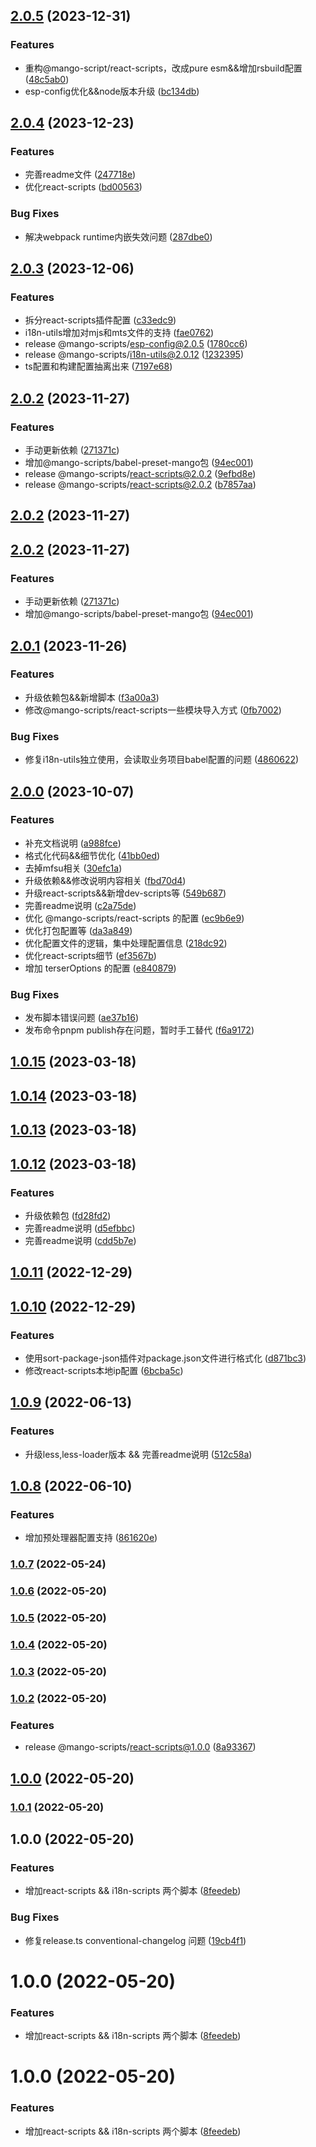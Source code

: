 ## [2.0.5](https://github.com/AlbertLin0923/mango-scripts/compare/@mango-scripts/react-scripts@2.0.4...@mango-scripts/react-scripts@2.0.5) (2023-12-31)


### Features

* 重构@mango-script/react-scripts，改成pure esm&&增加rsbuild配置 ([48c5ab0](https://github.com/AlbertLin0923/mango-scripts/commit/48c5ab049cff65629c657c57573689f0968ca831))
* esp-config优化&&node版本升级 ([bc134db](https://github.com/AlbertLin0923/mango-scripts/commit/bc134db9114d50b9bb0da6659f13409f6a305848))

## [2.0.4](https://github.com/AlbertLin0923/mango-scripts/compare/@mango-scripts/react-scripts@2.0.3...@mango-scripts/react-scripts@2.0.4) (2023-12-23)


### Features

* 完善readme文件 ([247718e](https://github.com/AlbertLin0923/mango-scripts/commit/247718e40557c462f8ab8cb1a8f326d0a4603027))
* 优化react-scripts ([bd00563](https://github.com/AlbertLin0923/mango-scripts/commit/bd0056340b28a0a3ad707652106e0312805444d6))


### Bug Fixes

* 解决webpack runtime内嵌失效问题 ([287dbe0](https://github.com/AlbertLin0923/mango-scripts/commit/287dbe024d86715a26758d1755ce08c85935b132))

## [2.0.3](https://github.com/AlbertLin0923/mango-scripts/compare/@mango-scripts/react-scripts@2.0.2...@mango-scripts/react-scripts@2.0.3) (2023-12-06)


### Features

* 拆分react-scripts插件配置 ([c33edc9](https://github.com/AlbertLin0923/mango-scripts/commit/c33edc93b8fbe05636a343600edfab5c4208a736))
* i18n-utils增加对mjs和mts文件的支持 ([fae0762](https://github.com/AlbertLin0923/mango-scripts/commit/fae0762cccf7d6e840e1408fae85192e4114edf6))
* release @mango-scripts/esp-config@2.0.5 ([1780cc6](https://github.com/AlbertLin0923/mango-scripts/commit/1780cc651644480b1fbc7a8186bb3cecf6104bde))
* release @mango-scripts/i18n-utils@2.0.12 ([1232395](https://github.com/AlbertLin0923/mango-scripts/commit/1232395175dff2813920ca56e0bb6eaa5a80c8ba))
* ts配置和构建配置抽离出来 ([7197e68](https://github.com/AlbertLin0923/mango-scripts/commit/7197e6827f9673720e790fcdc31955547a50b9d7))

## [2.0.2](https://github.com/AlbertLin0923/mango-scripts/compare/@mango-scripts/react-scripts@2.0.1...@mango-scripts/react-scripts@2.0.2) (2023-11-27)


### Features

* 手动更新依赖 ([271371c](https://github.com/AlbertLin0923/mango-scripts/commit/271371ca3ade25ac0e2ec6242727b6c65291735e))
* 增加@mango-scripts/babel-preset-mango包 ([94ec001](https://github.com/AlbertLin0923/mango-scripts/commit/94ec0018cdc5a634682b5281bedf998a3da6ecf4))
* release @mango-scripts/react-scripts@2.0.2 ([9efbd8e](https://github.com/AlbertLin0923/mango-scripts/commit/9efbd8e6760c1515d5377cbbd04b4e656e884636))
* release @mango-scripts/react-scripts@2.0.2 ([b7857aa](https://github.com/AlbertLin0923/mango-scripts/commit/b7857aa821eca686771c5a426cb7fdaa229d1fd4))

## [2.0.2](https://github.com/AlbertLin0923/mango-scripts/compare/@mango-scripts/react-scripts@2.0.2...@mango-scripts/react-scripts@2.0.2) (2023-11-27)

## [2.0.2](https://github.com/AlbertLin0923/mango-scripts/compare/@mango-scripts/react-scripts@2.0.1...@mango-scripts/react-scripts@2.0.2) (2023-11-27)


### Features

* 手动更新依赖 ([271371c](https://github.com/AlbertLin0923/mango-scripts/commit/271371ca3ade25ac0e2ec6242727b6c65291735e))
* 增加@mango-scripts/babel-preset-mango包 ([94ec001](https://github.com/AlbertLin0923/mango-scripts/commit/94ec0018cdc5a634682b5281bedf998a3da6ecf4))

## [2.0.1](https://github.com/AlbertLin0923/mango-scripts/compare/@mango-scripts/react-scripts@2.0.0...@mango-scripts/react-scripts@2.0.1) (2023-11-26)


### Features

* 升级依赖包&&新增脚本 ([f3a00a3](https://github.com/AlbertLin0923/mango-scripts/commit/f3a00a3504b36d95aff0efeabbecad4c08e778c5))
* 修改@mango-scripts/react-scripts一些模块导入方式 ([0fb7002](https://github.com/AlbertLin0923/mango-scripts/commit/0fb7002f5afb291016bf4463c9a35b90414d85cb))


### Bug Fixes

* 修复i18n-utils独立使用，会读取业务项目babel配置的问题 ([4860622](https://github.com/AlbertLin0923/mango-scripts/commit/4860622569883ea25212b38c9123790c2b493917))

## [2.0.0](https://github.com/AlbertLin0923/mango-scripts/compare/@mango-scripts/react-scripts@1.0.15...@mango-scripts/react-scripts@2.0.0) (2023-10-07)


### Features

* 补充文档说明 ([a988fce](https://github.com/AlbertLin0923/mango-scripts/commit/a988fce335c01e9ffa0cc4ff5adc3ee2f19f718b))
* 格式化代码&&细节优化 ([41bb0ed](https://github.com/AlbertLin0923/mango-scripts/commit/41bb0ede7c15b029cd7cfd508f0c191505a02920))
* 去掉mfsu相关 ([30efc1a](https://github.com/AlbertLin0923/mango-scripts/commit/30efc1a3d651f438191c4eee168dc9fc3ac57c4b))
* 升级依赖&&修改说明内容相关 ([fbd70d4](https://github.com/AlbertLin0923/mango-scripts/commit/fbd70d44c00e1670131d83bd4d72e779a9f5a81f))
* 升级react-scripts&&新增dev-scripts等 ([549b687](https://github.com/AlbertLin0923/mango-scripts/commit/549b687cff4c02bc808b4928a382c395c2767e01))
* 完善readme说明 ([c2a75de](https://github.com/AlbertLin0923/mango-scripts/commit/c2a75dec532a8e95024bca4af0f1f844ba6b81f8))
* 优化 @mango-scripts/react-scripts 的配置 ([ec9b6e9](https://github.com/AlbertLin0923/mango-scripts/commit/ec9b6e9b3113bf50e48b9fda7ab7f118adfb6752))
* 优化打包配置等 ([da3a849](https://github.com/AlbertLin0923/mango-scripts/commit/da3a84947ff00d22729e22e6bfe6da8f9a122eb7))
* 优化配置文件的逻辑，集中处理配置信息 ([218dc92](https://github.com/AlbertLin0923/mango-scripts/commit/218dc9230c7cab46c8e83572180a96530b09b40a))
* 优化react-scripts细节 ([ef3567b](https://github.com/AlbertLin0923/mango-scripts/commit/ef3567bfe5385e0d46cfb27be257112ce7a51f11))
* 增加 terserOptions 的配置 ([e840879](https://github.com/AlbertLin0923/mango-scripts/commit/e8408793b9bb3a1989713f93b0c4c6f2addb19d0))


### Bug Fixes

* 发布脚本错误问题 ([ae37b16](https://github.com/AlbertLin0923/mango-scripts/commit/ae37b161bb7fdea5fdf4e99e336074ff4f40e155))
* 发布命令pnpm publish存在问题，暂时手工替代 ([f6a9172](https://github.com/AlbertLin0923/mango-scripts/commit/f6a9172a7e8818323e0bcdb84118ffe29c239139))

## [1.0.15](https://github.com/AlbertLin0923/mango-scripts/compare/@mango-scripts/react-scripts@1.0.14...@mango-scripts/react-scripts@1.0.15) (2023-03-18)

## [1.0.14](https://github.com/AlbertLin0923/mango-scripts/compare/@mango-scripts/react-scripts@1.0.13...@mango-scripts/react-scripts@1.0.14) (2023-03-18)

## [1.0.13](https://github.com/AlbertLin0923/mango-scripts/compare/@mango-scripts/react-scripts@1.0.12...@mango-scripts/react-scripts@1.0.13) (2023-03-18)

## [1.0.12](https://github.com/AlbertLin0923/mango-scripts/compare/@mango-scripts/react-scripts@1.0.11...@mango-scripts/react-scripts@1.0.12) (2023-03-18)

### Features

* 升级依赖包 ([fd28fd2](https://github.com/AlbertLin0923/mango-scripts/commit/fd28fd26d3715ab019869f0e552240c1d20bf2b8))
* 完善readme说明 ([d5efbbc](https://github.com/AlbertLin0923/mango-scripts/commit/d5efbbc38cdb98427edd4a2323d79ac80ac0331a))
* 完善readme说明 ([cdd5b7e](https://github.com/AlbertLin0923/mango-scripts/commit/cdd5b7ea2fa1adad5b1bd7ae240fa4f0a56835d7))

## [1.0.11](https://github.com/AlbertLin0923/mango-scripts/compare/@mango-scripts/react-scripts@1.0.10...@mango-scripts/react-scripts@1.0.11) (2022-12-29)

## [1.0.10](https://github.com/AlbertLin0923/mango-scripts/compare/@mango-scripts/react-scripts@1.0.9...@mango-scripts/react-scripts@1.0.10) (2022-12-29)

### Features

* 使用sort-package-json插件对package.json文件进行格式化 ([d871bc3](https://github.com/AlbertLin0923/mango-scripts/commit/d871bc3f77eac29a7551f6ffcea2906989853378))
* 修改react-scripts本地ip配置 ([6bcba5c](https://github.com/AlbertLin0923/mango-scripts/commit/6bcba5ce601e45489d9a518719446082edc70d16))

## [1.0.9](https://github.com/AlbertLin0923/mango-scripts/compare/@mango-scripts/react-scripts@1.0.8...@mango-scripts/react-scripts@1.0.9) (2022-06-13)

### Features

* 升级less,less-loader版本 && 完善readme说明 ([512c58a](https://github.com/AlbertLin0923/mango-scripts/commit/512c58aecb0601eafbb4be826266780b49e41ed9))

## [1.0.8](https://github.com/AlbertLin0923/mango-scripts/compare/@mango-scripts/react-scripts@1.0.7...@mango-scripts/react-scripts@1.0.8) (2022-06-10)

### Features

* 增加预处理器配置支持 ([861620e](https://github.com/AlbertLin0923/mango-scripts/commit/861620e9f901f7fa707d29de4869f9d208b27db9))

### [1.0.7](https://github.com/AlbertLin0923/mango-scripts/compare/@mango-scripts/react-scripts@1.0.6...@mango-scripts/react-scripts@1.0.7) (2022-05-24)

### [1.0.6](https://github.com/AlbertLin0923/mango-scripts/compare/@mango-scripts/react-scripts@1.0.5...@mango-scripts/react-scripts@1.0.6) (2022-05-20)

### [1.0.5](https://github.com/AlbertLin0923/mango-scripts/compare/@mango-scripts/react-scripts@1.0.4...@mango-scripts/react-scripts@1.0.5) (2022-05-20)

### [1.0.4](https://github.com/AlbertLin0923/mango-scripts/compare/@mango-scripts/react-scripts@1.0.3...@mango-scripts/react-scripts@1.0.4) (2022-05-20)

### [1.0.3](https://github.com/AlbertLin0923/mango-scripts/compare/@mango-scripts/react-scripts@1.0.2...@mango-scripts/react-scripts@1.0.3) (2022-05-20)

### [1.0.2](https://github.com/AlbertLin0923/mango-scripts/compare/@mango-scripts/react-scripts@1.0.1...@mango-scripts/react-scripts@1.0.2) (2022-05-20)

### Features

* release @mango-scripts/react-scripts@1.0.0 ([8a93367](https://github.com/AlbertLin0923/mango-scripts/commit/8a93367970e92ef57783163f71aa16628b4146de))

## [1.0.0](https://github.com/AlbertLin0923/mango-scripts/compare/@mango-scripts/react-scripts@1.0.1...@mango-scripts/react-scripts@1.0.0) (2022-05-20)

### [1.0.1](https://github.com/AlbertLin0923/mango-scripts/compare/@mango-scripts/react-scripts@1.0.0...@mango-scripts/react-scripts@1.0.1) (2022-05-20)

## 1.0.0 (2022-05-20)

### Features

* 增加react-scripts && i18n-scripts 两个脚本 ([8feedeb](https://github.com/AlbertLin0923/mango-scripts/commit/8feedeb342c27f08849e89425661727afef1e763))

### Bug Fixes

* 修复release.ts conventional-changelog 问题 ([19cb4f1](https://github.com/AlbertLin0923/mango-scripts/commit/19cb4f1d7ad4bdbfa47056da54169a0f4931bfb8))

# 1.0.0 (2022-05-20)

### Features

* 增加react-scripts && i18n-scripts 两个脚本 ([8feedeb](https://github.com/AlbertLin0923/mango-scripts/commit/8feedeb342c27f08849e89425661727afef1e763))

# 1.0.0 (2022-05-20)

### Features

* 增加react-scripts && i18n-scripts 两个脚本 ([8feedeb](https://github.com/AlbertLin0923/mango-scripts/commit/8feedeb342c27f08849e89425661727afef1e763))
